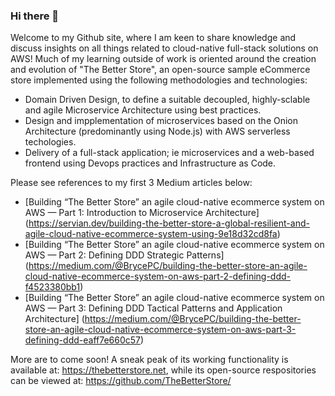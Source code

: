 ### Hi there 👋
Welcome to my Github site, where I am keen to share knowledge and discuss insights on all things related to cloud-native full-stack solutions on AWS!
Much of my learning outside of work is oriented around the creation and evolution of "The Better Store", an open-source sample eCommerce store implemented using the following methodologies and technologies:

* Domain Driven Design, to define a suitable decoupled, highly-sclable and agile Microservice Architecture using best practices.
* Design and impplementation of microservices based on the Onion Architecture (predominantly using Node.js) with AWS serverless techologies.
* Delivery of a full-stack application; ie microservices and a web-based frontend using Devops practices and Infrastructure as Code.

Please see references to my first 3 Medium articles below:

* [Building “The Better Store” an agile cloud-native ecommerce system on AWS — Part 1: Introduction to Microservice Architecture] (https://servian.dev/building-the-better-store-a-global-resilient-and-agile-cloud-native-ecommerce-system-using-9e18d32cd8fa)
* [Building “The Better Store” an agile cloud-native ecommerce system on AWS — Part 2: Defining DDD Strategic Patterns] (https://medium.com/@BrycePC/building-the-better-store-an-agile-cloud-native-ecommerce-system-on-aws-part-2-defining-ddd-f4523380bb1)
* [Building “The Better Store” an agile cloud-native ecommerce system on AWS — Part 3: Defining DDD Tactical Patterns and Application Architecture] (https://medium.com/@BrycePC/building-the-better-store-an-agile-cloud-native-ecommerce-system-on-aws-part-3-defining-ddd-eaff7e660c57)

More are to come soon! A sneak peak of its working functionality is available at: https://thebetterstore.net, while its open-source respositories can be viewed at: https://github.com/TheBetterStore/ 

<!--
**BrycePC/BrycePC** is a ✨ _special_ ✨ repository because its `README.md` (this file) appears on your GitHub profile.

Here are some ideas to get you started:

- 🔭 I’m currently working on ...
- 🌱 I’m currently learning ...
- 👯 I’m looking to collaborate on ...
- 🤔 I’m looking for help with ...
- 💬 Ask me about ...
- 📫 How to reach me: ...
- 😄 Pronouns: ...
- ⚡ Fun fact: ...
-->

